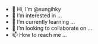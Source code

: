 - 👋 Hi, I’m @sungihky
- 👀 I’m interested in ...
- 🌱 I’m currently learning ...
- 💞️ I’m looking to collaborate on ...
- 📫 How to reach me ...

<!---
sungihky/sungihky is a ✨ special ✨ repository because its `README.md` (this file) appears on your GitHub profile.
You can click the Preview link to take a look at your changes.
--->
